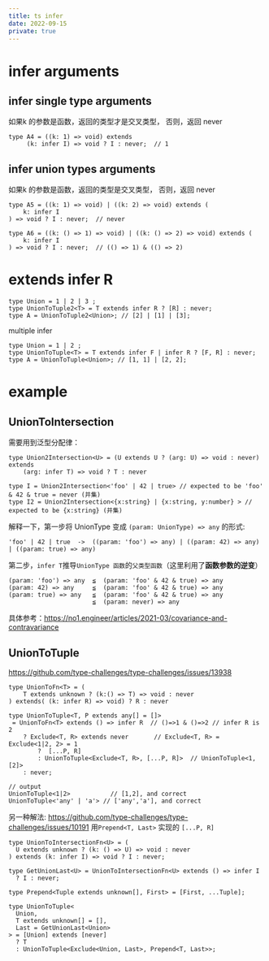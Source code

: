 ```yaml
---
title: ts infer
date: 2022-09-15
private: true
---
```

# infer arguments

## infer single type arguments
如果k 的参数是函数，返回的类型才是交叉类型， 否则，返回 never

    type A4 = ((k: 1) => void) extends
         (k: infer I) => void ? I : never;  // 1

## infer union types arguments
如果k 的参数是函数，返回的类型是交叉类型， 否则，返回 never

    type A5 = ((k: 1) => void) | ((k: 2) => void) extends (
        k: infer I
    ) => void ? I : never;  // never

    type A6 = ((k: () => 1) => void) | ((k: () => 2) => void) extends (
        k: infer I
    ) => void ? I : never;  // (() => 1) & (() => 2)

# extends infer R

    type Union = 1 | 2 | 3 ;
    type UnionToTuple2<T> = T extends infer R ? [R] : never;
    type A = UnionToTuple2<Union>; // [2] | [1] | [3];

multiple infer

    type Union = 1 | 2 ;
    type UnionToTuple<T> = T extends infer F | infer R ? [F, R] : never;
    type A = UnionToTuple<Union>; // [1, 1] | [2, 2];

# example
## UnionToIntersection
需要用到泛型分配律：

    type Union2Intersection<U> = (U extends U ? (arg: U) => void : never) extends 
        (arg: infer T) => void ? T : never

    type I = Union2Intersection<'foo' | 42 | true> // expected to be 'foo' & 42 & true = never (并集)
    type I2 = Union2Intersection<{x:string} | {x:string, y:number} > // expected to be {x:string} (并集)

解释一下，第一步将 UnionType 变成 `(param: UnionType) => any` 的形式:

    'foo' | 42 | true  ->  ((param: 'foo') => any) | ((param: 42) => any) | ((param: true) => any)

第二步，`infer T`推导`UnionType 函数`的`父类型函数`（这里利用了**函数参数的逆变**）

    (param: 'foo') => any  ≦  (param: 'foo' & 42 & true) => any
    (param: 42) => any     ≦  (param: 'foo' & 42 & true) => any
    (param: true) => any   ≦  (param: 'foo' & 42 & true) => any
                           ≦  (param: never) => any

具体参考：https://no1.engineer/articles/2021-03/covariance-and-contravariance

## UnionToTuple

https://github.com/type-challenges/type-challenges/issues/13938

    type UnionToFn<T> = (
        T extends unknown ? (k:() => T) => void : never
    ) extends( (k: infer R) => void) ? R : never

    type UnionToTuple<T, P extends any[] = []> 
     = UnionToFn<T> extends () => infer R  // ()=>1 & ()=>2 // infer R is 2
        ? Exclude<T, R> extends never       // Exclude<T, R> = Exclude<1|2, 2> = 1
            ?  [...P, R] 
            : UnionToTuple<Exclude<T, R>, [...P, R]>  // UnionToTuple<1, [2]>
        : never;

    // output
    UnionToTuple<1|2>           // [1,2], and correct
    UnionToTuple<'any' | 'a'> // ['any','a'], and correct


另一种解法: https://github.com/type-challenges/type-challenges/issues/10191 
用`Prepend<T, Last>` 实现的 `[...P, R]`

    type UnionToIntersectionFn<U> = (
      U extends unknown ? (k: () => U) => void : never
    ) extends (k: infer I) => void ? I : never;

    type GetUnionLast<U> = UnionToIntersectionFn<U> extends () => infer I 
      ? I : never;

    type Prepend<Tuple extends unknown[], First> = [First, ...Tuple];

    type UnionToTuple<
      Union, 
      T extends unknown[] = [], 
      Last = GetUnionLast<Union>
    > = [Union] extends [never] 
      ? T 
      : UnionToTuple<Exclude<Union, Last>, Prepend<T, Last>>;